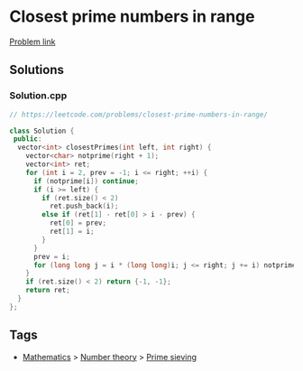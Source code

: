 # Closest prime numbers in range

[Problem link](https://leetcode.com/problems/closest-prime-numbers-in-range/)

## Solutions


### Solution.cpp
```cpp
// https://leetcode.com/problems/closest-prime-numbers-in-range/

class Solution {
 public:
  vector<int> closestPrimes(int left, int right) {
    vector<char> notprime(right + 1);
    vector<int> ret;
    for (int i = 2, prev = -1; i <= right; ++i) {
      if (notprime[i]) continue;
      if (i >= left) {
        if (ret.size() < 2)
          ret.push_back(i);
        else if (ret[1] - ret[0] > i - prev) {
          ret[0] = prev;
          ret[1] = i;
        }
      }
      prev = i;
      for (long long j = i * (long long)i; j <= right; j += i) notprime[j] = 1;
    }
    if (ret.size() < 2) return {-1, -1};
    return ret;
  }
};
```
## Tags

* [Mathematics](/Collections/mathematics.md#mathematics) > [Number theory](/Collections/mathematics.md#number-theory) > [Prime sieving](/Collections/mathematics.md#prime-sieving)
